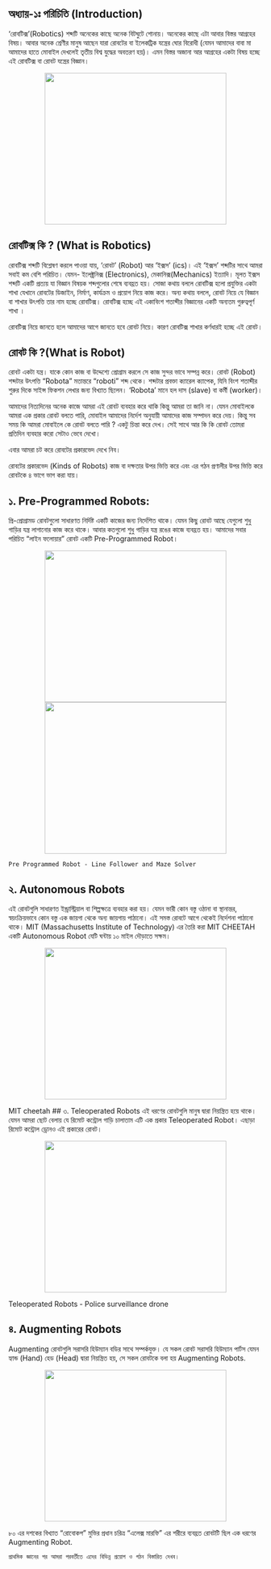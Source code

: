 
## অধ্যায়-১ঃ পরিচিতি (Introduction)

‘রোবটিক্স’(Robotics) শব্দটি অনেকের কাছে অনেক বিটঘুটে শোনায়। অনেকের কাছে এটা আবার বিস্তর আগ্রহের বিষয়। আবার অনেক শ্রেণীর মানুষ আছেন যারা রোবটের বা ইলেকট্রিক যন্ত্রের ঘোর বিরোধী (যেমন আমাদের বাবা মা আমাদের হাতে মোবাইল দেখলেই তৃতীয় বিশ্ব যুদ্ধের অবতরণ হয়)। এমন বিস্তর অজানা আর আগ্রহের একটা বিষয় হচ্ছে এই রোবটিক্স বা রোবট যন্ত্রের বিজ্ঞান।
<p align="center">
  <img width="360" height="300" src= "https://github.com/NeloyNSU/Esho-Robot-Banai/blob/master/Images/Ch1/977a2d3281f3ff36949a585b8d3c8094--cartoon-characters-robots.jpg">                                            </p>


## রোবটিক্স কি ? (What is Robotics)

রোবটিক্স শব্দটি বিশ্লেষণ করলে পাওয়া যায়, ‘রোবট’ (Robot) আর ‘ইক্সস’ (ics)।
এই ‘ইক্সস’ শব্দটির সাথে আমরা সবাই কম বেশি পরিচিত। যেমন- ইলেক্ট্রনিক্স (Electronics), মেকানিক্স(Mechanics) ইত্যাদি। মূলত ইক্সস শব্দটি একটি প্রত্যয় যা বিজ্ঞান বিষয়ক শব্দগুলোর শেষে ব্যবহ্রত হয়। 
সোজা কথায় বললে রোবটিক্স হলো প্রযুক্তির একটা শাখা যেখানে রোবটের ডিজাইন, নির্মাণ, কার্যক্রম ও প্রয়োগ নিয়ে কাজ করে। অন্য কথায় বললে, রোবট নিয়ে যে বিজ্ঞান বা শাখার উৎপত্তি তার নাম হচ্ছে রোবটিক্স। রোবটিক্স হচ্ছে এই একাবিংশ শতাব্দীর বিজ্ঞানের একটি অন্যতম গুরুত্বপূর্ণ শাখা ।

রোবটিক্স নিয়ে জানতে হলে আমাদের আগে জানতে হবে রোবট নিয়ে। কারণ রোবটিক্স শাখার কর্ণধারই হচ্ছে এই রোবট।

## রোবট কি ?(What is Robot)
রোবট একটা যন্ত্র। যাকে কোন কাজ বা উদ্দেশ্যে প্রোগ্রাম করলে সে কাজ সুন্দর ভাবে সম্পন্ন করে। রোবট (Robot) শব্দটার উৎপত্তি “Robota” মতান্তরে “roboti” শব্দ থেকে। শব্দটার প্রবক্তা ক্যারেল ক্যাপেক, যিনি বিংশ শতাব্দীর শুরুর দিকে সাইন্স ফিকশন লেখার জন্য বিখ্যাত ছিলেন। ‘Robota’ মানে হল দাস (slave) বা কর্মী (worker)। 

আমাদের নিত্যদিনের অনেক কাজে আমরা এই রোবট ব্যবহার করে থাকি কিন্তু আমরা তা জানি না। যেমন মোবাইলকে আমরা এক প্রকার রোবট বলতে পারি, মোবাইল আমাদের নির্দেশ অনুযায়ী আমাদের কাজ সম্পাদন করে দেয়। কিন্তু সব সময় কি আমরা মোবাইলে কে রোবট বলতে পারি ? একটু চিন্তা করে দেখ। সেই সাথে আর কি কি রোবট তোমরা প্রতিদিন ব্যবহার করো সেটাও ভেবে দেখো। 

এবার আমরা চট করে রোবটের প্রকারভেদ দেখে নিব। 

রোবটের প্রকারভেদ (Kinds of Robots)
কাজ বা দক্ষতার উপর ভিত্তি করে এবং এর গঠন প্রণালীর উপর ভিত্তি করে রোবটকে ৪ ভাগে ভাগ করা যায়।

## ১. Pre-Programmed Robots:
প্রি-প্রোগ্রামড রোবটগুলো সাধারণত নির্দিষ্ট একটি কাজের জন্য নির্দেশিত থাকে। যেমন কিছু রোবট আছে যেগুলো শুধু গাড়ির যন্ত্র লাগানোর কাজ করে থাকে। আবার কতগুলো শুধু গাড়ির যন্ত্র রঙের কাজে ব্যবহ্রত হয়। আমাদের সবার পরিচিত “লাইন ফলোয়ার” রোবট একটি Pre-Programmed Robot।

<p align="center">
  <img width="360" height="300" src= "https://github.com/NeloyNSU/Esho-Robot-Banai/blob/master/Images/Ch1/IMG_7080.JPG">
  <img width="360" height="300" src= "https://github.com/NeloyNSU/Esho-Robot-Banai/blob/master/Images/Ch1/IMG_7100.JPG">                                                                                                                  
</p>

``Pre Programmed Robot - Line Follower and Maze Solver``
                                                                                                                                      
## ২. Autonomous Robots
এই রোবটগুলি সাধারণত ইন্ড্রাস্ট্রিয়াল বা শিল্পক্ষত্রে ব্যবহার করা হয়। যেমন ভারী কোন বস্তু ওঠানা বা স্থানান্তর, স্বয়ংক্রিয়ভাবে কোন বস্তু এক জায়গা থেকে অন্য জায়গায় পাঠানো। এই সমস্ত রোবটে আগে থেকেই নির্দেশনা পাঠানো থাকে। MIT (Massachusetts Institute of Technology) এর তৈরি করা MIT CHEETAH একটি Autonomous Robot যেটি ঘন্টায় ১০ মাইল দৌড়াতে সক্ষম। 

<p align="center">
  <img width="360" height="300" src= "https://github.com/NeloyNSU/Esho-Robot-Banai/blob/master/Images/Ch1/robot-funded-by-the-us-military-can-sprint-and-jump-just-like-a-cheetah.jpg">                                            
</p>
MIT cheetah
## ৩. Teleoperated Robots
এই ধরণের রোবটগুলি মানুষ দ্বারা নিয়ন্ত্রিত হয়ে থাকে। যেমন আমরা ছোট বেলায় যে রিমোট কন্ট্রোল গাড়ি চালাতাম এটি এক প্রকার Teleoperated Robot। এছাড়া রিমোট কন্ট্রোল ড্রোনও এই প্রকারের রোবট। 

<p align="center">
  <img width="360" height="300" src= "https://github.com/NeloyNSU/Esho-Robot-Banai/blob/master/Images/Ch1/1184311952.jpg">             </p> 
Teleoperated Robots - Police surveillance drone


## ৪. Augmenting Robots
Augmenting রোবটগুলি সরাসরি হিউম্যান বডির সাথে সম্পর্কযুক্ত। যে সকল রোবট সরাসরি হিউম্যান পার্টস যেমন হ্যান্ড (Hand) হেড (Head) দ্বারা নিয়ন্ত্রিত হয়, সে সকল রোবটকে বলা হয় Augmenting Robots.

<p align="center">
  <img width="360" height="300" src= "https://github.com/NeloyNSU/Esho-Robot-Banai/blob/master/Images/Ch1/robocop_render3.jpg">       </p>
  
৮০ এর দশকের বিখ্যাত “রোবোকপ” মুভির প্রধান চরিত্র “এলেক্স মারফি” এর শরীরে ব্যবহ্রত রোবটটি ছিল এক ধরণের Augmenting Robot.

           
           
``প্রাথমিক জ্ঞানের পর আমরা পরবর্তীতে এদের বিভিন্ন প্রয়োগ ও গঠন বিস্তারিত দেখব। ``
